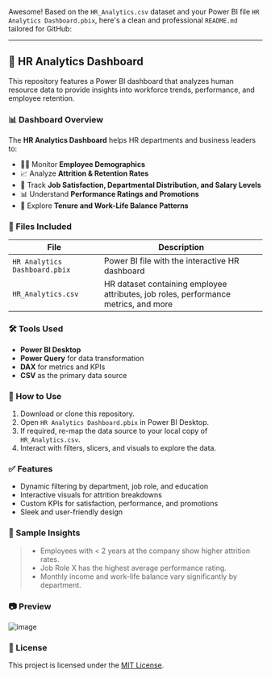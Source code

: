 Awesome! Based on the `HR_Analytics.csv` dataset and your Power BI file `HR Analytics Dashboard.pbix`, here's a clean and professional `README.md` tailored for GitHub:

---

## 👥 HR Analytics Dashboard

This repository features a Power BI dashboard that analyzes human resource data to provide insights into workforce trends, performance, and employee retention.

### 📊 Dashboard Overview

The **HR Analytics Dashboard** helps HR departments and business leaders to:

- 🧑‍💼 Monitor **Employee Demographics**
- 📈 Analyze **Attrition & Retention Rates**
- 💼 Track **Job Satisfaction, Departmental Distribution, and Salary Levels**
- 📊 Understand **Performance Ratings and Promotions**
- 📍 Explore **Tenure and Work-Life Balance Patterns**

### 📁 Files Included

| File | Description |
|------|-------------|
| `HR Analytics Dashboard.pbix` | Power BI file with the interactive HR dashboard |
| `HR_Analytics.csv` | HR dataset containing employee attributes, job roles, performance metrics, and more |

### 🛠️ Tools Used

- **Power BI Desktop**
- **Power Query** for data transformation
- **DAX** for metrics and KPIs
- **CSV** as the primary data source

### 🚀 How to Use

1. Download or clone this repository.
2. Open `HR Analytics Dashboard.pbix` in Power BI Desktop.
3. If required, re-map the data source to your local copy of `HR_Analytics.csv`.
4. Interact with filters, slicers, and visuals to explore the data.

### ✅ Features

- Dynamic filtering by department, job role, and education
- Interactive visuals for attrition breakdowns
- Custom KPIs for satisfaction, performance, and promotions
- Sleek and user-friendly design

### 📌 Sample Insights

> - Employees with < 2 years at the company show higher attrition rates.  
> - Job Role X has the highest average performance rating.  
> - Monthly income and work-life balance vary significantly by department.

### 📷 Preview

![image](https://github.com/user-attachments/assets/fc6d1edc-41ea-4e7c-b7f4-14487a4f5ea8)

### 📎 License

This project is licensed under the [MIT License](LICENSE).

